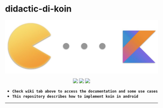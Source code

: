 # didactic-di-koin
![Banner](https://github.com/devrath/didactic-di-koin/blob/main/assets/banner.jpeg)


<p align="center">
<a><img src="https://img.shields.io/badge/Built%20Using-Kotlin-silver?style=for-the-badge&logo=kotlin"></a>
<a><img src="https://img.shields.io/badge/Built%20By-Android%20Studio-red?style=for-the-badge&logo=android%20studio"></a>  
<a><img src="https://img.shields.io/badge/Dependency%20Injection-Koin-black?style=for-the-badge&logo=elixir"></a>  
</p>


* **`Check wiki tab above to access the documentation and some use cases`**  
* **`This repository describes how to implement koin in android`** 


---

